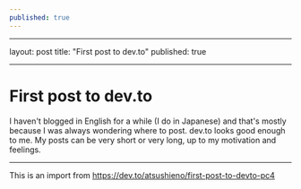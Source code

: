 ```yaml
---
published: true
---
```

---
layout: post
title: "First post to dev.to"
published: true

---

# First post to dev.to

I haven't blogged in English for a while (I do in Japanese) and that's mostly because I was always wondering where to post. dev.to looks good enough to me. My posts can be very short or very long, up to my motivation and feelings.

----

This is an import from https://dev.to/atsushieno/first-post-to-devto-pc4
